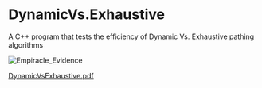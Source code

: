 # DynamicVs.Exhaustive
A C++ program that tests the efficiency of Dynamic Vs. Exhaustive pathing algorithms

![Empiracle_Evidence](https://user-images.githubusercontent.com/70182638/191540958-8ec749b6-77a6-40bc-ac0b-e94535a45a1c.jpg)



[DynamicVsExhaustive.pdf](https://github.com/EvanJHolscher/DynamicVs.Exhaustive/files/9617935/DynamicVsExhaustive.pdf)

